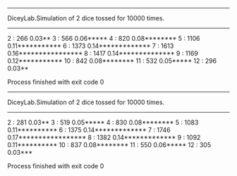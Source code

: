 ***

DiceyLab.Simulation of 2 dice tossed for 10000 times.

***

2 :       266    0.03**
3 :       566    0.06*****
4 :       820    0.08********
5 :      1106    0.11***********
6 :      1373    0.14*************
7 :      1613    0.16****************
8 :      1417    0.14**************
9 :      1169    0.12***********
10 :       842    0.08********
11 :       532    0.05*****
12 :       296    0.03**

Process finished with exit code 0

***
DiceyLab.Simulation of 2 dice tossed for 10000 times.
***
2 :       281    0.03**
3 :       519    0.05*****
4 :       830    0.08********
5 :      1083    0.11**********
6 :      1375    0.14*************
7 :      1746    0.17*****************
8 :      1382    0.14*************
9 :      1092    0.11**********
10 :       837    0.08********
11 :       550    0.06*****
12 :       305    0.03***

Process finished with exit code 0
